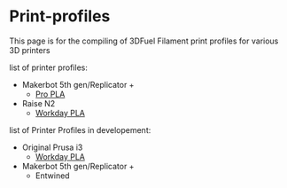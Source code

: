 # Print-profiles

This page is for the compiling of 3DFuel Filament print profiles for various 3D printers

list of printer profiles:
* Makerbot 5th gen/Replicator +
  * [Pro PLA](https://github.com/fissonfiraga/Print-profiles/blob/master/propla.printmode)
* Raise N2
  * [Workday PLA](https://github.com/fissonfiraga/Print-profiles/blob/master/Raise3D/Workday%20PLA%20Raise3D.bin)

list of Printer Profiles in developement:
* Original Prusa i3
  * [Workday PLA](https://github.com/fissonfiraga/Print-profiles/blob/master/Prusa/PrusaWordayPLA.curaprofile)
* Makerbot 5th gen/Replicator +
  * Entwined
